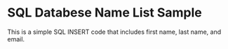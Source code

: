 # SQL Databese Name List Sample
This is a simple SQL INSERT code that includes first name, last name, and email.
